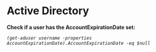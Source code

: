 # Active Directory

**Check if a user has the AccountExpirationDate set:**

*`(get-aduser username -properties AccountExpirationDate).AccountExpirationDate -eq $null`*
